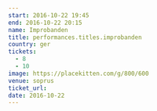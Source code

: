 ```yaml
---
start: 2016-10-22 19:45
end: 2016-10-22 20:15
name: Improbanden
title: performances.titles.improbanden
country: ger
tickets:
  - 8
  - 10
image: https://placekitten.com/g/800/600
venue: soprus
ticket_url: 
date: 2016-10-22
---
```

